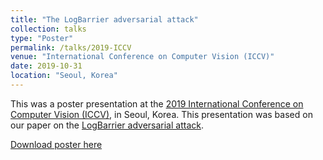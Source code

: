 ```yaml
---
title: "The LogBarrier adversarial attack"
collection: talks
type: "Poster"
permalink: /talks/2019-ICCV
venue: "International Conference on Computer Vision (ICCV)"
date: 2019-10-31
location: "Seoul, Korea"
---
```


This was a poster presentation at the [2019 International Conference on Computer Vision (ICCV)](http://iccv2019.thecvf.com/), in Seoul, Korea.
This presentation was based on our paper on the [LogBarrier adversarial attack]({{site.url}}/publications/LogBarrier).

[Download poster here]({{site.url}}/files/presentations/2019-ICCV.pdf)
